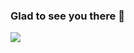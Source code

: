 ### Glad to see you there  👋

![](https://komarev.com/ghpvc/?username=watchfoxie&color=00a9ff&style=for-the-badge&label=VIZUALIZARI_PROFIL)


<!--
**watchfoxie/watchfoxie** is a ✨ _special_ ✨ repository because its `README.md` (this file) appears on your GitHub profile.

Here are some ideas to get you started:

- 🔭 I’m currently working on ...
- 🌱 I’m currently learning ...
- 👯 I’m looking to collaborate on ...
- 🤔 I’m looking for help with ...
- 💬 Ask me about ...
- 📫 How to reach me: ...
- 😄 Pronouns: ...
- ⚡ Fun fact: ...
-->
